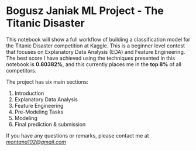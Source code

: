 # Bogusz Janiak ML Project - The Titanic Disaster

This notebook will show a full workflow of building a classification model for the Titanic Disaster competition at Kaggle. This is a beginner level contest that focuses on Explanatory Data Analysis (EDA) and Feature Engineering. The best score I have achieved using the techniques presented in this notebook is **0.80382%**, and this currently places me in the **top 8%** of all competitors.

The project has six main sections:
1. Introduction  
2. Explanatory Data Analysis  
3. Feature Engineering  
4. Pre-Modeling Tasks  
5. Modeling  
6. Final prediction & submission  

If you have any questions or remarks, please contact me at *montana102@gmail.com*
